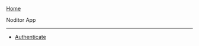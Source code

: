 <i class="fa fa-heartbeat fa-2x" style="float:left;margin-left:37px;margin-top:-137px;color:mediumvioletred;" aria-hidden="true"></i></i>

<!-- Do not use ../ ./ / in the next path or the main sidebar will not highlight the Overview heading -->
[<i class="nav-arrow-left fa fa-angle-left fa-2x"></i> Home](main.md?id=Overview)

<div class="sidebar-title">Noditor App</div>

---

* [Authenticate](app/auth.md?id=Authenticate)
